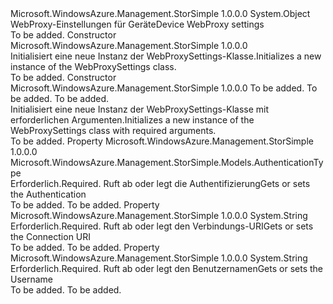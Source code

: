 <Type Name="WebProxySettings" FullName="Microsoft.WindowsAzure.Management.StorSimple.Models.WebProxySettings">
  <TypeSignature Language="C#" Value="public class WebProxySettings" />
  <TypeSignature Language="ILAsm" Value=".class public auto ansi beforefieldinit WebProxySettings extends System.Object" />
  <TypeSignature Language="DocId" Value="T:Microsoft.WindowsAzure.Management.StorSimple.Models.WebProxySettings" />
  <TypeSignature Language="VB.NET" Value="Public Class WebProxySettings" />
  <TypeSignature Language="F#" Value="type WebProxySettings = class" />
  <AssemblyInfo>
    <AssemblyName>Microsoft.WindowsAzure.Management.StorSimple</AssemblyName>
    <AssemblyVersion>1.0.0.0</AssemblyVersion>
  </AssemblyInfo>
  <Base>
    <BaseTypeName>System.Object</BaseTypeName>
  </Base>
  <Interfaces />
  <Docs>
    <summary>
            <span data-ttu-id="d86e8-101">WebProxy-Einstellungen für Geräte</span><span class="sxs-lookup"><span data-stu-id="d86e8-101">Device WebProxy settings</span></span>
            </summary>
    <remarks>To be added.</remarks>
  </Docs>
  <Members>
    <Member MemberName=".ctor">
      <MemberSignature Language="C#" Value="public WebProxySettings ();" />
      <MemberSignature Language="ILAsm" Value=".method public hidebysig specialname rtspecialname instance void .ctor() cil managed" />
      <MemberSignature Language="DocId" Value="M:Microsoft.WindowsAzure.Management.StorSimple.Models.WebProxySettings.#ctor" />
      <MemberSignature Language="VB.NET" Value="Public Sub New ()" />
      <MemberType>Constructor</MemberType>
      <AssemblyInfo>
        <AssemblyName>Microsoft.WindowsAzure.Management.StorSimple</AssemblyName>
        <AssemblyVersion>1.0.0.0</AssemblyVersion>
      </AssemblyInfo>
      <Parameters />
      <Docs>
        <summary>
            <span data-ttu-id="d86e8-102">Initialisiert eine neue Instanz der WebProxySettings-Klasse.</span><span class="sxs-lookup"><span data-stu-id="d86e8-102">Initializes a new instance of the WebProxySettings class.</span></span>
            </summary>
        <remarks>To be added.</remarks>
      </Docs>
    </Member>
    <Member MemberName=".ctor">
      <MemberSignature Language="C#" Value="public WebProxySettings (Microsoft.WindowsAzure.Management.StorSimple.Models.AuthenticationType authentication, string connectionURI, string username);" />
      <MemberSignature Language="ILAsm" Value=".method public hidebysig specialname rtspecialname instance void .ctor(valuetype Microsoft.WindowsAzure.Management.StorSimple.Models.AuthenticationType authentication, string connectionURI, string username) cil managed" />
      <MemberSignature Language="DocId" Value="M:Microsoft.WindowsAzure.Management.StorSimple.Models.WebProxySettings.#ctor(Microsoft.WindowsAzure.Management.StorSimple.Models.AuthenticationType,System.String,System.String)" />
      <MemberSignature Language="VB.NET" Value="Public Sub New (authentication As AuthenticationType, connectionURI As String, username As String)" />
      <MemberSignature Language="F#" Value="new Microsoft.WindowsAzure.Management.StorSimple.Models.WebProxySettings : Microsoft.WindowsAzure.Management.StorSimple.Models.AuthenticationType * string * string -&gt; Microsoft.WindowsAzure.Management.StorSimple.Models.WebProxySettings" Usage="new Microsoft.WindowsAzure.Management.StorSimple.Models.WebProxySettings (authentication, connectionURI, username)" />
      <MemberType>Constructor</MemberType>
      <AssemblyInfo>
        <AssemblyName>Microsoft.WindowsAzure.Management.StorSimple</AssemblyName>
        <AssemblyVersion>1.0.0.0</AssemblyVersion>
      </AssemblyInfo>
      <Parameters>
        <Parameter Name="authentication" Type="Microsoft.WindowsAzure.Management.StorSimple.Models.AuthenticationType" />
        <Parameter Name="connectionURI" Type="System.String" />
        <Parameter Name="username" Type="System.String" />
      </Parameters>
      <Docs>
        <param name="authentication">To be added.</param>
        <param name="connectionURI">To be added.</param>
        <param name="username">To be added.</param>
        <summary>
            <span data-ttu-id="d86e8-103">Initialisiert eine neue Instanz der WebProxySettings-Klasse mit erforderlichen Argumenten.</span><span class="sxs-lookup"><span data-stu-id="d86e8-103">Initializes a new instance of the WebProxySettings class with required arguments.</span></span>
            </summary>
        <remarks>To be added.</remarks>
      </Docs>
    </Member>
    <Member MemberName="Authentication">
      <MemberSignature Language="C#" Value="public Microsoft.WindowsAzure.Management.StorSimple.Models.AuthenticationType Authentication { get; set; }" />
      <MemberSignature Language="ILAsm" Value=".property instance valuetype Microsoft.WindowsAzure.Management.StorSimple.Models.AuthenticationType Authentication" />
      <MemberSignature Language="DocId" Value="P:Microsoft.WindowsAzure.Management.StorSimple.Models.WebProxySettings.Authentication" />
      <MemberSignature Language="VB.NET" Value="Public Property Authentication As AuthenticationType" />
      <MemberSignature Language="F#" Value="member this.Authentication : Microsoft.WindowsAzure.Management.StorSimple.Models.AuthenticationType with get, set" Usage="Microsoft.WindowsAzure.Management.StorSimple.Models.WebProxySettings.Authentication" />
      <MemberType>Property</MemberType>
      <AssemblyInfo>
        <AssemblyName>Microsoft.WindowsAzure.Management.StorSimple</AssemblyName>
        <AssemblyVersion>1.0.0.0</AssemblyVersion>
      </AssemblyInfo>
      <ReturnValue>
        <ReturnType>Microsoft.WindowsAzure.Management.StorSimple.Models.AuthenticationType</ReturnType>
      </ReturnValue>
      <Docs>
        <summary>
            <span data-ttu-id="d86e8-104">Erforderlich.</span><span class="sxs-lookup"><span data-stu-id="d86e8-104">Required.</span></span> <span data-ttu-id="d86e8-105">Ruft ab oder legt die Authentifizierung</span><span class="sxs-lookup"><span data-stu-id="d86e8-105">Gets or sets the Authentication</span></span>
            </summary>
        <value>To be added.</value>
        <remarks>To be added.</remarks>
      </Docs>
    </Member>
    <Member MemberName="ConnectionURI">
      <MemberSignature Language="C#" Value="public string ConnectionURI { get; set; }" />
      <MemberSignature Language="ILAsm" Value=".property instance string ConnectionURI" />
      <MemberSignature Language="DocId" Value="P:Microsoft.WindowsAzure.Management.StorSimple.Models.WebProxySettings.ConnectionURI" />
      <MemberSignature Language="VB.NET" Value="Public Property ConnectionURI As String" />
      <MemberSignature Language="F#" Value="member this.ConnectionURI : string with get, set" Usage="Microsoft.WindowsAzure.Management.StorSimple.Models.WebProxySettings.ConnectionURI" />
      <MemberType>Property</MemberType>
      <AssemblyInfo>
        <AssemblyName>Microsoft.WindowsAzure.Management.StorSimple</AssemblyName>
        <AssemblyVersion>1.0.0.0</AssemblyVersion>
      </AssemblyInfo>
      <ReturnValue>
        <ReturnType>System.String</ReturnType>
      </ReturnValue>
      <Docs>
        <summary>
            <span data-ttu-id="d86e8-106">Erforderlich.</span><span class="sxs-lookup"><span data-stu-id="d86e8-106">Required.</span></span> <span data-ttu-id="d86e8-107">Ruft ab oder legt den Verbindungs-URI</span><span class="sxs-lookup"><span data-stu-id="d86e8-107">Gets or sets the Connection URI</span></span>
            </summary>
        <value>To be added.</value>
        <remarks>To be added.</remarks>
      </Docs>
    </Member>
    <Member MemberName="Username">
      <MemberSignature Language="C#" Value="public string Username { get; set; }" />
      <MemberSignature Language="ILAsm" Value=".property instance string Username" />
      <MemberSignature Language="DocId" Value="P:Microsoft.WindowsAzure.Management.StorSimple.Models.WebProxySettings.Username" />
      <MemberSignature Language="VB.NET" Value="Public Property Username As String" />
      <MemberSignature Language="F#" Value="member this.Username : string with get, set" Usage="Microsoft.WindowsAzure.Management.StorSimple.Models.WebProxySettings.Username" />
      <MemberType>Property</MemberType>
      <AssemblyInfo>
        <AssemblyName>Microsoft.WindowsAzure.Management.StorSimple</AssemblyName>
        <AssemblyVersion>1.0.0.0</AssemblyVersion>
      </AssemblyInfo>
      <ReturnValue>
        <ReturnType>System.String</ReturnType>
      </ReturnValue>
      <Docs>
        <summary>
            <span data-ttu-id="d86e8-108">Erforderlich.</span><span class="sxs-lookup"><span data-stu-id="d86e8-108">Required.</span></span> <span data-ttu-id="d86e8-109">Ruft ab oder legt den Benutzernamen</span><span class="sxs-lookup"><span data-stu-id="d86e8-109">Gets or sets the Username</span></span>
            </summary>
        <value>To be added.</value>
        <remarks>To be added.</remarks>
      </Docs>
    </Member>
  </Members>
</Type>
